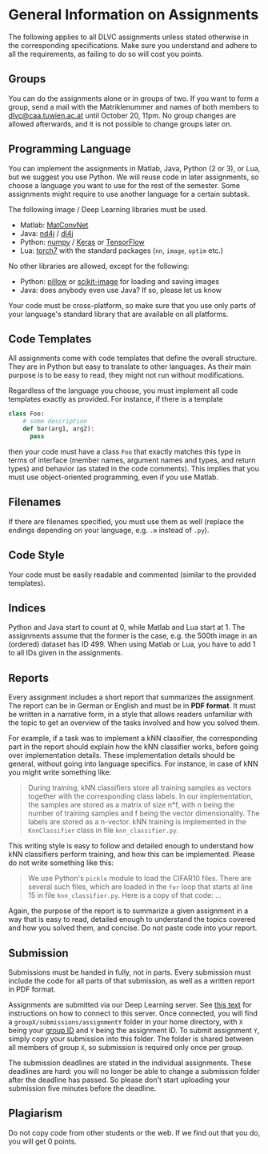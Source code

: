 
# General Information on Assignments #

The following applies to all DLVC assignments unless stated otherwise in the corresponding specifications. Make sure you understand and adhere to all the requirements, as failing to do so will cost you points.

## Groups ##

You can do the assignments alone or in groups of two. If you want to form a group, send a mail with the Matriklenummer and names of both members to [dlvc@caa.tuwien.ac.at](mailto:dlvc@caa.tuwien.ac.at) until October 20, 11pm. No group changes are allowed afterwards, and it is not possible to change groups later on.

## Programming Language ##

You can implement the assignments in Matlab, Java, Python (2 or 3), or Lua, but we suggest you use Python. We will reuse code in later assignments, so choose a language you want to use for the rest of the semester. Some assignments might require to use another language for a certain subtask.

The following image / Deep Learning libraries must be used.

* Matlab: [MatConvNet](http://www.vlfeat.org/matconvnet/)
* Java: [nd4j](http://nd4j.org/) / [dl4j](http://deeplearning4j.org/index.html)
* Python: [numpy](http://www.numpy.org/) / [Keras](https://keras.io/) or [TensorFlow](https://www.tensorflow.org/)
* Lua: [torch7](http://torch.ch/) with the standard packages (`nn`, `image`, `optim` etc.)

No other libraries are allowed, except for the following:

* Python: [pillow](https://python-pillow.org/) or [scikit-image](http://scikit-image.org/) for loading and saving images
* Java: does anybody even use Java? If so, please let us know

Your code must be cross-platform, so make sure that you use only parts of your language's standard library that are available on all platforms.

## Code Templates ##

All assignments come with code templates that define the overall structure. They are in Python but easy to translate to other languages. As their main purpose is to be easy to read, they might not run without modifications.

Regardless of the language you choose, you must implement all code templates exactly as provided. For instance, if there is a template

```python
class Foo:
    # some description
    def bar(arg1, arg2):
      pass
```

then your code must have a class `Foo` that exactly matches this type in terms of interface (member names, argument names and types, and return types) and behavior (as stated in the code comments). This implies that you must use object-oriented programming, even if you use Matlab.

## Filenames ##

If there are filenames specified, you must use them as well (replace the endings depending on your language, e.g. `.m` instead of `.py`).

## Code Style ##

Your code must be easily readable and commented (similar to the provided templates).

## Indices ##

Python and Java start to count at 0, while Matlab and Lua start at 1. The assignments assume that the former is the case, e.g. the 500th image in an (ordered) dataset has ID 499. When using Matlab or Lua, you have to add 1 to all IDs given in the assignments.

## Reports ##

Every assignment includes a short report that summarizes the assignment. The report can be in German or English and must be in **PDF format**. It must be written in a narrative form, in a style that allows readers unfamiliar with the topic to get an overview of the tasks involved and how you solved them.

For example, if a task was to implement a kNN classifier, the corresponding part in the report should explain how the kNN classifier works, before going over implementation details. These implementation details should be general, without going into language specifics. For instance, in case of kNN you might write something like:

> During training, kNN classifiers store all training samples as vectors together with the corresponding class labels. In our implementation, the samples are stored as a matrix of size n*f, with n being the number of training samples and f being the vector dimensionality. The labels are stored as a n-vector. kNN training is implemented in the `KnnClassifier` class in file `knn_classifier.py`.

This writing style is easy to follow and detailed enough to understand how kNN classifiers perform training, and how this can be implemented. Please do not write something like this:

> We use Python's `pickle` module to load the CIFAR10 files. There are several such files, which are loaded in the `for` loop that starts at line 15 in file `knn_classifier.py`. Here is a copy of that code: ...

Again, the purpose of the report is to summarize a given assignment in a way that is easy to read, detailed enough to understand the topics covered and how you solved them, and concise. Do not paste code into your report.

## Submission ##

Submissions must be handed in fully, not in parts. Every submission must include the code for all parts of that submission, as well as a written report in PDF format.

Assignments are submitted via our Deep Learning server. See [this text](https://owncloud.tuwien.ac.at/index.php/s/3Cvwex1V3rPSVn4) for instructions on how to connect to this server. Once connected, you will find a `groupX/submissions/assignmentY` folder in your home directory, with `X` being your [group ID](https://owncloud.tuwien.ac.at/index.php/s/fu7q9EMmwMu3DMg) and `Y` being the assignment ID. To submit assignment `Y`, simply copy your submission into this folder. The folder is shared between all members of group `X`, so submission is required only once per group.

The submission deadlines are stated in the individual assignments. These deadlines are hard: you will no longer be able to change a submission folder after the deadline has passed. So please don't start uploading your submission five minutes before the deadline.

## Plagiarism ##

Do not copy code from other students or the web. If we find out that you do, you will get 0 points.
